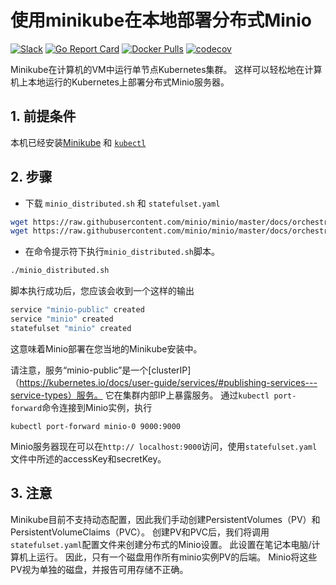 # 使用minikube在本地部署分布式Minio
 [![Slack](https://slack.minio.io/slack?type=svg)](https://slack.minio.io) [![Go Report Card](https://goreportcard.com/badge/minio/minio)](https://goreportcard.com/report/minio/minio) [![Docker Pulls](https://img.shields.io/docker/pulls/minio/minio.svg?maxAge=604800)](https://hub.docker.com/r/minio/minio/) [![codecov](https://codecov.io/gh/minio/minio/branch/master/graph/badge.svg)](https://codecov.io/gh/minio/minio)

Minikube在计算机的VM中运行单节点Kubernetes集群。 这样可以轻松地在计算机上本地运行的Kubernetes上部署分布式Minio服务器。

## 1. 前提条件

本机已经安装[Minikube](https://github.com/kubernetes/minikube/blob/master/README.md#installation) 和 [`kubectl`](https://kubernetes.io/docs/user-guide/prereqs/)


## 2. 步骤

* 下载 `minio_distributed.sh` 和 `statefulset.yaml`

```sh
wget https://raw.githubusercontent.com/minio/minio/master/docs/orchestration/minikube/minio_distributed.sh  
wget https://raw.githubusercontent.com/minio/minio/master/docs/orchestration/minikube/statefulset.yaml
```

* 在命令提示符下执行`minio_distributed.sh`脚本。

```sh
./minio_distributed.sh
```

脚本执行成功后，您应该会收到一个这样的输出

```sh
service "minio-public" created
service "minio" created
statefulset "minio" created
```
这意味着Minio部署在您当地的Minikube安装中。

请注意，服务“minio-public”是一个[clusterIP]（https://kubernetes.io/docs/user-guide/services/#publishing-services---service-types）服务。 它在集群内部IP上暴露服务。 通过`kubectl port-forward`命令连接到Minio实例，执行

```
kubectl port-forward minio-0 9000:9000
```

Minio服务器现在可以在`http:// localhost:9000`访问，使用`statefulset.yaml`文件中所述的accessKey和secretKey。

## 3. 注意

Minikube目前不支持动态配置，因此我们手动创建PersistentVolumes（PV）和PersistentVolumeClaims（PVC）。 创建PV和PVC后，我们将调用`statefulset.yaml`配置文件来创建分布式的Minio设置。
此设置在笔记本电脑/计算机上运行。 因此，只有一个磁盘用作所有minio实例PV的后端。 Minio将这些PV视为单独的磁盘，并报告可用存储不正确。
